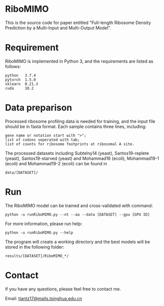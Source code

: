 # RiboMIMO

This is the source code for paper entitled "Full-length Ribosome Density Prediction by a Multi-Input and Multi-Output Model". 

# Requirement
RiboMIMO is implemented in Python 3, and the requirements are listed as follows:
```
python   3.7.4
pytorch  1.5.0
sklearn  0.21.3
cuda     10.2
```

# Data preparison
Processed ribosome profiling data is needed for training, and the input file should be in fasta format. 
Each sample contains three lines, including:
```
gene name or notation start with ">";
list of codons seperated with tab;
list of counts for ribosome footprints at ribosomal A site.
```
The processed datasets including Subtelny14 (yeast), Santos19-replete (yeast), Santos19-starved (yeast) and Mohammad16 (ecoli), Mohammad19-1 (ecoli) and Mohammad19-2 (ecoli) can be found in 
```
data/[DATASET]/
```

# Run
The RiboMIMO model can be trained and cross-validated with command:
```
python -u runRiboMIMO.py --nt --aa --data [DATASET] --gpu [GPU ID] 
```

For more information, please run help:
```
python -u runRiboMIMO.py --help
```

The program will create a working directory and the best models will be stored in the following folder:
```
results/[DATASET]/RiboMIMO_*/
```

# Contact
If you have any questions, please feel free to contact me.

Email: tiantz17@mails.tsinghua.edu.cn
